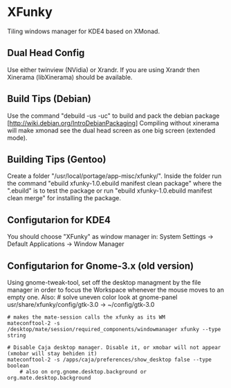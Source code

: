 XFunky
=====

Tiling windows manager for KDE4 based on XMonad.

Dual Head Config
----------------

Use either twinview (NVidia) or Xrandr. If you are using Xrandr then Xinerama (libXinerama) should be available.

Build Tips (Debian)
-------------------

Use the command "debuild -us -uc" to build and pack the debian package [http://wiki.debian.org/IntroDebianPackaging]
Compiling without xinerama will make xmonad see the dual head screen as one big screen (extended mode).

Building Tips (Gentoo)
----------------------

Create a folder "/usr/local/portage/app-misc/xfunky/". Inside the folder run the command "ebuild xfunky-1.0.ebuild manifest clean package" where the ".ebuild" is to test the package or run "ebuild xfunky-1.0.ebuild manifest clean merge" for installing the package.

Configutarion for KDE4
----------------------

You should choose "XFunky" as window manager in: System Settings -> Default Applications -> Window Manager

Configutarion for Gnome-3.x (old version)
-----------------------------------------

Using gnome-tweak-tool, set off the desktop managment by the file manager in order to focus the Workspace whenever the mouse moves to an empty one.
Also:
	# solve uneven color look at gnome-panel
	usr/share/xfunky/config/gtk-3.0 -> ~/config/gtk-3.0

	# makes the mate-session calls the xfunky as its WM
	mateconftool-2 -s /desktop/mate/session/required_components/windowmanager xfunky --type string

	# Disable Caja desktop manager. Disable it, or xmobar will not appear (xmobar will stay behiden it)
	mateconftool-2 -s /apps/caja/preferences/show_desktop false --type boolean
        # also on org.gnome.desktop.background or org.mate.desktop.background



